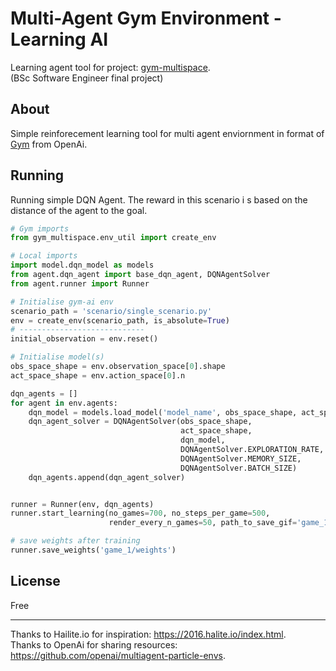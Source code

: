 # Multi-Agent Gym Environment - Learning AI

Learning agent tool for project: [gym-multispace](https://github.com/matiktli/gym-multispace).\
(BSc Software Engineer final project)

## About

Simple reinforecement learning tool for multi agent enviornment in format of [Gym](https://gym.openai.com/) from OpenAi.

## Running

Running simple DQN Agent. The reward in this scenario i s based on the distance of the agent to the goal.
```python
# Gym imports
from gym_multispace.env_util import create_env

# Local imports
import model.dqn_model as models
from agent.dqn_agent import base_dqn_agent, DQNAgentSolver
from agent.runner import Runner

# Initialise gym-ai env
scenario_path = 'scenario/single_scenario.py'
env = create_env(scenario_path, is_absolute=True)
# ----------------------------
initial_observation = env.reset()

# Initialise model(s)
obs_space_shape = env.observation_space[0].shape
act_space_shape = env.action_space[0].n

dqn_agents = []
for agent in env.agents:
    dqn_model = models.load_model('model_name', obs_space_shape, act_space_shape, learning_rate)
    dqn_agent_solver = DQNAgentSolver(obs_space_shape,
                                      act_space_shape,
                                      dqn_model,
                                      DQNAgentSolver.EXPLORATION_RATE,
                                      DQNAgentSolver.MEMORY_SIZE,
                                      DQNAgentSolver.BATCH_SIZE)
    dqn_agents.append(dqn_agent_solver)


runner = Runner(env, dqn_agents)
runner.start_learning(no_games=700, no_steps_per_game=500,
                      render_every_n_games=50, path_to_save_gif='game_1/gifs')

# save weights after training
runner.save_weights('game_1/weights')
```

## License

Free

---

Thanks to Hailite.io for inspiration: <https://2016.halite.io/index.html>.\
Thanks to OpenAi for sharing resources: <https://github.com/openai/multiagent-particle-envs>.

